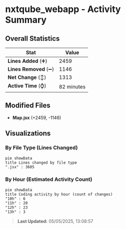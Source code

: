 # nxtqube_webapp - Activity Summary 

## Overall Statistics

| Stat                   | Value                                                             |
| ---------------------- | ----------------------------------------------------------------- |
| **Lines Added** (➕)   | 2459                                          |
| **Lines Removed** (➖) | 1146                                        |
| **Net Change** (↕)    | 1313                |
| **Active Time** (⌚)   | 82 minutes |


## Modified Files
- **Map.jsx** (+2459, -1146)

## Visualizations

### By File Type (Lines Changed)

```mermaid
pie showData
title Lines changed by file type
".jsx" : 3605
```

### By Hour (Estimated Activity Count)

```mermaid
pie showData
title Coding activity by hour (count of changes)
"10h" : 6
"11h" : 20
"12h" : 23
"13h" : 3
```


> **Last Updated:** 05/05/2025, 13:08:57